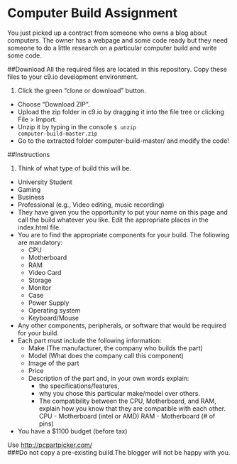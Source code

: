 # Computer Build Assignment

You just picked up a contract from someone who owns a blog about computers. The owner has a webpage and some code ready but they need someone to do a little research on a particular computer build and write some code.

##Download
All the required files are located in this repository. Copy these files to your c9.io development environment.

1. Click the green “clone or download” button. 
- Choose “Download ZIP”.
- Upload the zip folder in c9.io by dragging it into the file tree or clicking File > Import. 
- Unzip it by typing in the console <code>$ unzip computer-build-master.zip</code>
- Go to the extracted folder computer-build-master/ and modify the code!

##Instructions
1. Think of what type of build this will be. 
  - University Student
  - Gaming
  - Business
  - Professional (e.g., Video editing, music recording)
- They have given you the opportunity to put your name on this page and call the build whatever you like. Edit the appropriate places in the index.html file.
- You are to find the appropriate components for your build. The following are mandatory:
  - CPU
  - Motherboard
  - RAM
  - Video Card
  - Storage
  - Monitor
  - Case
  - Power Supply
  - Operating system
  - Keyboard/Mouse
- Any other components, peripherals, or software that would be required for your build.
- Each part must include the following information:
  - Make (The manufacturer, the company who builds the part)
  - Model (What does the company call this component)
  - Image of the part
  - Price
  - Description of the part and, in your own words explain:
    - the specifications/features,
    - why you chose this particular make/model over others.
    - The compatibility between the CPU, Motherboard, and RAM, explain how you know that they are compatible with each other.
    CPU - Motherboard (intel or AMD)
    RAM - Motherboard (# of pins)
- You have a $1100 budget (before tax)
  
Use http://pcpartpicker.com/  
###Do not copy a pre-existing build.The blogger will not be happy with you.
